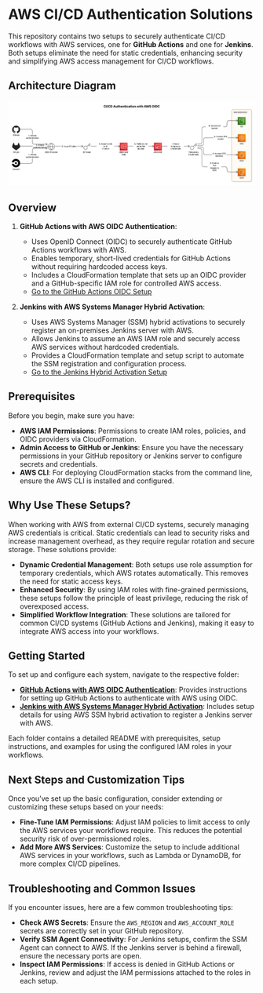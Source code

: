 # AWS CI/CD Authentication Solutions

This repository contains two setups to securely authenticate CI/CD workflows with AWS services, one for **GitHub Actions** and one for **Jenkins**. Both setups eliminate the need for static credentials, enhancing security and simplifying AWS access management for CI/CD workflows.

## Architecture Diagram

![Architecture Diagram](/static/architecture-diagram-oidc.png)

## Overview

1. **GitHub Actions with AWS OIDC Authentication**:  
   - Uses OpenID Connect (OIDC) to securely authenticate GitHub Actions workflows with AWS.
   - Enables temporary, short-lived credentials for GitHub Actions without requiring hardcoded access keys.
   - Includes a CloudFormation template that sets up an OIDC provider and a GitHub-specific IAM role for controlled AWS access.
   - [Go to the GitHub Actions OIDC Setup](./aws-github-oidc)

2. **Jenkins with AWS Systems Manager Hybrid Activation**:  
   - Uses AWS Systems Manager (SSM) hybrid activations to securely register an on-premises Jenkins server with AWS.
   - Allows Jenkins to assume an AWS IAM role and securely access AWS services without hardcoded credentials.
   - Provides a CloudFormation template and setup script to automate the SSM registration and configuration process.
   - [Go to the Jenkins Hybrid Activation Setup](./jenkins)

## Prerequisites

Before you begin, make sure you have:

- **AWS IAM Permissions**: Permissions to create IAM roles, policies, and OIDC providers via CloudFormation.
- **Admin Access to GitHub or Jenkins**: Ensure you have the necessary permissions in your GitHub repository or Jenkins server to configure secrets and credentials.
- **AWS CLI**: For deploying CloudFormation stacks from the command line, ensure the AWS CLI is installed and configured.

## Why Use These Setups?

When working with AWS from external CI/CD systems, securely managing AWS credentials is critical. Static credentials can lead to security risks and increase management overhead, as they require regular rotation and secure storage. These solutions provide:

- **Dynamic Credential Management**: Both setups use role assumption for temporary credentials, which AWS rotates automatically. This removes the need for static access keys.
- **Enhanced Security**: By using IAM roles with fine-grained permissions, these setups follow the principle of least privilege, reducing the risk of overexposed access.
- **Simplified Workflow Integration**: These solutions are tailored for common CI/CD systems (GitHub Actions and Jenkins), making it easy to integrate AWS access into your workflows.

## Getting Started

To set up and configure each system, navigate to the respective folder:

- **[GitHub Actions with AWS OIDC Authentication](./aws-github-oidc)**: Provides instructions for setting up GitHub Actions to authenticate with AWS using OIDC.
- **[Jenkins with AWS Systems Manager Hybrid Activation](./jenkins)**: Includes setup details for using AWS SSM hybrid activation to register a Jenkins server with AWS.

Each folder contains a detailed README with prerequisites, setup instructions, and examples for using the configured IAM roles in your workflows.

## Next Steps and Customization Tips

Once you’ve set up the basic configuration, consider extending or customizing these setups based on your needs:

- **Fine-Tune IAM Permissions**: Adjust IAM policies to limit access to only the AWS services your workflows require. This reduces the potential security risk of over-permissioned roles.
- **Add More AWS Services**: Customize the setup to include additional AWS services in your workflows, such as Lambda or DynamoDB, for more complex CI/CD pipelines.

## Troubleshooting and Common Issues

If you encounter issues, here are a few common troubleshooting tips:

- **Check AWS Secrets**: Ensure the `AWS_REGION` and `AWS_ACCOUNT_ROLE` secrets are correctly set in your GitHub repository.
- **Verify SSM Agent Connectivity**: For Jenkins setups, confirm the SSM Agent can connect to AWS. If the Jenkins server is behind a firewall, ensure the necessary ports are open.
- **Inspect IAM Permissions**: If access is denied in GitHub Actions or Jenkins, review and adjust the IAM permissions attached to the roles in each setup.
  
